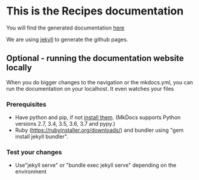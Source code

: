 # This is the Recipes documentation

You will find the generated documentation [here](https://github.com/KeshavraiSAP/Recipe-Documentation/)


We are using [jekyll](https://jekyllrb.com/) to generate the github pages.

## Optional - running the documentation website locally

When you do bigger changes to the navigation or the mkdocs.yml, you can run the documentation on your localhost.
It even watches your files

### Prerequisites
- Have python and pip, if not [install them](https://www.python.org/downloads/). (MkDocs supports Python versions 2.7, 3.4, 3.5, 3.6, 3.7 and pypy.)
- Ruby (https://rubyinstaller.org/downloads/) and bundler using "gem install jekyll bundler".

### Test your changes
- Use"jekyll serve" or "bundle exec jekyll serve" depending on the environment 
